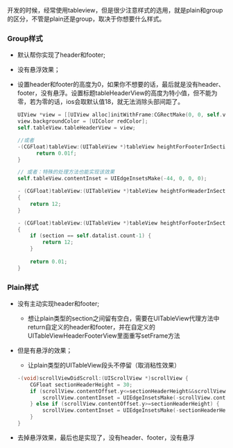 开发的时候，经常使用tableview，但是很少注意样式的选用，就是plain和group的区分，不管是plain还是group，取决于你想要什么样式。

### Group样式

- 默认帮你实现了header和footer;
- 没有悬浮效果；
- 设置header和footer的高度为0，如果你不想要的话，最后就是没有header、footer，没有悬浮。设置标题tableHeaderView的高度为特小值，但不能为零，若为零的话，ios会取默认值18，就无法消除头部间距了。

    ```objectivec
    UIView *view = [[UIView alloc]initWithFrame:CGRectMake(0, 0, self.view.frame.size.width, 0.001)];
    view.backgroundColor = [UIColor redColor];
    self.tableView.tableHeaderView = view;

    //或者
    -(CGFloat)tableView:(UITableView *)tableView heightForFooterInSection:(NSInteger)section {
          return 0.01f;
    }

    // 或者：特殊的处理方法也能实现该效果
    self.tableView.contentInset = UIEdgeInsetsMake(-44, 0, 0, 0);

    - (CGFloat)tableView:(UITableView *)tableView heightForHeaderInSection:(NSInteger)section
    {
        return 12;
    }

    - (CGFloat)tableView:(UITableView *)tableView heightForFooterInSection:(NSInteger)section
    {
        if (section == self.datalist.count-1) {
            return 12;
        }
        
        return 0.01;
    }
    ```

### Plain样式

- 没有主动实现header和footer;
    - 想让plain类型的section之间留有空白，需要在UITableView代理方法中return自定义的header和footer，并在自定义的UITableViewHeaderFooterView里面重写setFrame方法
- 但是有悬浮的效果；
    - 让plain类型的UITableView段头不停留（取消粘性效果）

    ```objectivec
    -(void)scrollViewDidScroll:(UIScrollView *)scrollView {
        CGFloat sectionHeaderHeight = 30;
        if (scrollView.contentOffset.y<=sectionHeaderHeight&&scrollView.contentOffset.y>=0) {
            scrollView.contentInset = UIEdgeInsetsMake(-scrollView.contentOffset.y, 0, 0, 0);
        } else if (scrollView.contentOffset.y>=sectionHeaderHeight) {
            scrollView.contentInset = UIEdgeInsetsMake(-sectionHeaderHeight, 0, 0, 0);
        }
    }
    ```

- 去掉悬浮效果，最后也是实现了，没有header、footer，没有悬浮